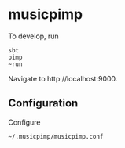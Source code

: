 # musicpimp

To develop, run

    sbt
    pimp
    ~run

Navigate to http://localhost:9000.

## Configuration

Configure 

    ~/.musicpimp/musicpimp.conf
